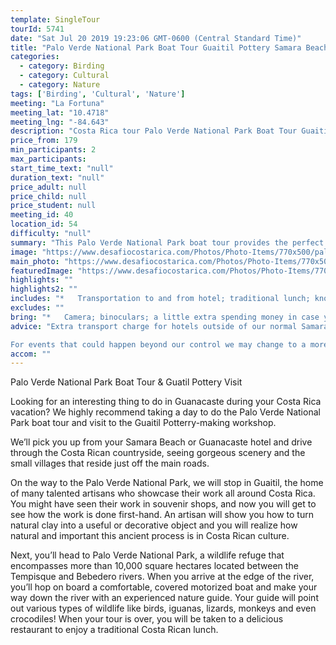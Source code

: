 ```yaml
---
template: SingleTour
tourId: 5741
date: "Sat Jul 20 2019 19:23:06 GMT-0600 (Central Standard Time)"
title: "Palo Verde National Park Boat Tour Guaitil Pottery Samara Beach"
categories: 
  - category: Birding
  - category: Cultural
  - category: Nature
tags: ['Birding', 'Cultural', 'Nature']
meeting: "La Fortuna"
meeting_lat: "10.4718"
meeting_lng: "-84.643"
description: "Costa Rica tour Palo Verde National Park Boat Tour Guaitil Pottery Samara Beach, id 5741"
price_from: 179
min_participants: 2
max_participants: 
start_time_text: "null"
duration_text: "null"
price_adult: null
price_child: null
price_student: null
meeting_id: 40
location_id: 54
difficulty: "null"
summary: "This Palo Verde National Park boat tour provides the perfect blend of nature and culture in Costa Rica. Take a fascinating boat ride in Palo Verde National Park, the home of the largest wetlands in Costa Rica! You'll be amazed by the many birds that migrate to Palo Verde such as spoonbills, herons, egrets, ducks and even the great curassow. From there, visit local artisans and learn about the Guaitil pottery ceramic-making process. The perfect blend of c..."
image: "https://www.desafiocostarica.com/Photos/Photo-Items/770x500/palo-verde-boat-tour--guatil-pottery-1.jpg"
main_photo: "https://www.desafiocostarica.com/Photos/Photo-Items/770x500/palo-verde-boat-tour--guatil-pottery-1.jpg"
featuredImage: "https://www.desafiocostarica.com/Photos/Photo-Items/770x500/palo-verde-boat-tour--guatil-pottery-1.jpg"
highlights: ""
highlights2: ""
includes: "*   Transportation to and from hotel; traditional lunch; knowledgable guides"
excludes: ""
bring: "*   Camera; binoculars; a little extra spending money in case you want to buy souvenirs"
advice: "Extra transport charge for hotels outside of our normal Samara Beach pick-up zone. Please inquire to confirm hotel pick-up time and pricing.

For events that could happen beyond our control we may change to a more-suitable tour with an equal or similar adventure-appeal or offer other tour options so you don't miss out on a fun day in Costa Rica. We reserve the right to cancel a trip due to unfavorable conditions & will only run a tour according to our policies. Full refund is given if (on rare occasion) no tour is run."
accom: ""
---
```

Palo Verde National Park Boat Tour & Guatil Pottery Visit

Looking for an interesting thing to do in Guanacaste during your Costa Rica vacation? We highly recommend taking a day to do the Palo Verde National Park boat tour and visit to the Guaitil Potterry-making workshop.

We’ll pick you up from your Samara Beach or Guanacaste hotel and drive through the Costa Rican countryside, seeing gorgeous scenery and the small villages that reside just off the main roads.

On the way to the Palo Verde National Park, we will stop in Guaitil, the home of many talented artisans who showcase their work all around Costa Rica. You might have seen their work in souvenir shops, and now you will get to see how the work is done first-hand. An artisan will show you how to turn natural clay into a useful or decorative object and you will realize how natural and important this ancient process is in Costa Rican culture.

Next, you’ll head to Palo Verde National Park, a wildlife refuge that encompasses more than 10,000 square hectares located between the Tempisque and Bebedero rivers. When you arrive at the edge of the river, you’ll hop on board a comfortable, covered motorized boat and make your way down the river with an experienced nature guide. Your guide will point out various types of wildlife like birds, iguanas, lizards, monkeys and even crocodiles! When your tour is over, you will be taken to a delicious restaurant to enjoy a traditional Costa Rican lunch.